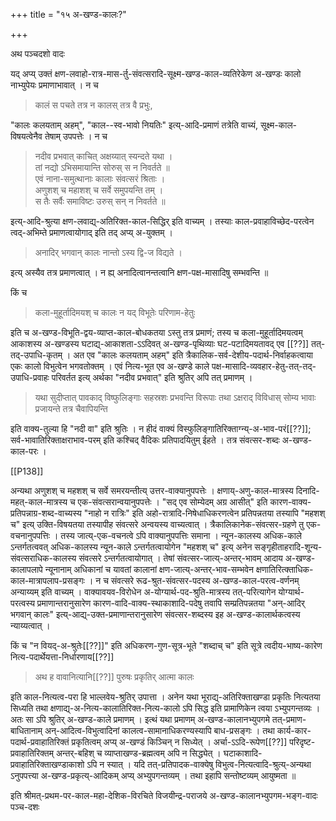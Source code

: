 +++
title = "१५ अ-खण्ड-कालः?"

+++

अथ पञ्चदशो वादः

यद् अप्य् उक्तं क्षण-लवाहो-रात्र-मास-र्तु-संवत्सरादि-सूक्ष्म-खण्ड-काल-व्यतिरेकेण अ-खण्डः कालो नाभ्युपेयः प्रमाणाभावात् । न च 

> कालं स पचते तत्र न कालस् तत्र वै प्रभुः, 

"कालः कलयताम् अहम्", "काल--स्व-भावो नियतिः" इत्य्-आदि-प्रमाणं तत्रेति वाच्यं, सूक्ष्म-काल-विषयत्वेनैव तेषाम् उपपत्तेः । न च 

> नदीव प्रभवात् काचित् अक्षय्यात् स्यन्दते यथा ।  
तां नद्यो ऽभिसमायान्ति सोरुस् स न निवर्तते ॥  
एवं नाना-समुत्थानाः कालाः संवत्सरं श्रिताः ।  
अणुशश् च महाशश् च सर्वे समुपयन्ति तम् ।  
स तैः सर्वैः समाविष्टः उरुस् सन् न निवर्तते ॥ 

इत्य्-आदि-श्रुत्या क्षण-लवाद्य्-अतिरिक्त-काल-सिद्धिर् इति वाच्यम् । तस्याः काल-प्रवाहाविच्छेद-परत्वेन त्वद्-अभिम्ते प्रमाणत्वायोगाद् इति तद् अप्य् अ-युक्तम् । 

> अनादिर् भगवान् कालः नान्तो ऽस्य द्वि-ज विद्यते ।

इत्य् अस्यैव तत्र प्रमाणत्वात् । न ह्य् अनादित्वानन्तत्वानि क्षण-पक्ष-मासादिषु सम्भवन्ति ॥

किं च 

> कला-मुहूर्तादिमयश् च कालः न यद् विभूतेः परिणाम-हेतुः

इति च अ-खण्ड-विभूति-द्वय-व्याप्त-काल-बोधकतया ऽस्तु तत्र प्रमाणं; तस्य च कला-मुहूर्तादिमयत्वम् आकाशस्य अ-खण्डस्य घटाद्य्-आकाशता-ऽऽदिवत् अ-खण्ड-पृथिव्याः घट-पटादिमयतावद् एव [[??]] तत्-तद्-उपाधि-कृतम् । अत एव "कालः कलयताम् अहम्" इति त्रैकालिक-सर्व-देशीय-पदार्थ-निर्वाहकत्वाया एकः कालो विभुत्वेन भगवतोक्तम् । एवं नित्य-भूत एव अ-खण्डे काले पक्ष-मासादि-व्यवहार-हेतु-तत्-तद्-उपाधि-प्रवाहः परिवर्तत इत्य् अर्थका "नदीव प्रभवात्" इति श्रुतिर् अपि तत् प्रमाणम् । 

> यथा सुदीप्तात् पावकाद् विष्फुलिङ्गाः सहस्रशः प्रभवन्ति विरूपाः तथा ऽक्षराद् विविधास् सोम्य भावाः प्रजायन्ते तत्र चैवापियन्ति

इति वाक्य-तुल्या हि "नदी वा" इति श्रुतिः । न हीदं वाक्यं विस्फुलिङ्गातिरिक्ताग्न्य्-अ-भाव-परं[[??]]; सर्व-भावातिरिक्ताक्षराभाव-परम् इति कश्चिद् वैदिकः प्रतिपादयितुम् ईहते । तत्र संवत्सर-शब्दः अ-खण्ड-काल-परः । 

[[P138]]

अन्यथा अणुशश् च महशश् च सर्वे समरयन्तीत्य् उत्तर-वाक्यानुपपत्तेः । क्षणाय्-अणु-काल-मात्रस्य दिनादि-महत्-काल-मात्रस्य च एक-संवत्सरान्वयानुपपत्तेः । "सद् एव सोम्येदम् अग्र आसीत्" इति कारण-वाक्य-प्रतिपन्नाग्र-शब्द-वाच्यस्य "नाहो न रात्रिः" इति अहो-रात्रादि-निषेधाधिकरणत्वेन प्रतिपन्नतया तस्यापि "महशश् च" इत्य् उक्ति-विषयतया तस्यापीह संवत्सरे अन्वयस्य वाच्यत्वात् । त्रैकालिकानेक-संवत्सर-ग्रहणे तु एक-वचनानुपपत्तिः । तस्य जात्य्-एक-वचनत्वे ऽपि वाक्यानुपपत्तिः समाना । न्यून-कालस्य अधिक-काले ऽन्तर्गतत्ववत् अधिक-कालस्य न्यून-काले ऽन्तर्गतत्वायोगेन "महशश् च" इत्य् अनेन सङ्गृहीताहरादि-शून्य-संवत्सराधिक-कालस्य संवत्सरे ऽन्तर्गतत्वायोगात् । तेषां संवत्सर-जात्य्-अन्तर्-भावम् आदाय अ-खण्ड-कालापलापे न्यूनानाम् अधिकानां च यावतां कालानां क्षण-जात्य्-अन्तर्-भाव-सम्भवेन क्षणातिरित्क्ताधिक-काल-मात्रापलाप-प्रसङ्गः । न च संवत्सरे रूढ-श्रुत-संवत्सर-पदस्य अ-खण्ड-काल-परत्व-वर्णनम् अन्याय्यम् इति वाच्यम् । वाक्यावयव-विरोधेन अ-योग्यार्थ-पद-श्रुति-मात्रस्य तत्-परित्यागेन योग्यार्थ-परत्वस्य प्रमाणान्तरानुसारेण कारण-वादि-वाक्य-स्थाकाशादि-पदेषु तवापि सम्प्रतिपन्नतया "अन्-आदिर् भगवान् कालः" इत्य्-आद्य्-उक्त-प्रमाणान्तरानुसारेण संवत्सर-शब्दस्य इह अ-खण्ड-कालार्थकत्वस्य न्याय्यत्वात् ।

किं च "न वियद्-अ-श्रुतेः[[??]]" इति अधिकरण-गुण-सूत्र-भूते "शब्दाच् च" इति सूत्रे त्वदीय-भाष्य-कारेण नित्य-पदार्थेयत्ता-निर्धारणाय[[??]] 

> अथ ह वावानित्यानि[[??]] पुरुषः प्रकृतिर् आत्मा कालः

इति काल-नित्यत्व-परा हि भाल्लवेय-श्रुतिर् उपात्ता । अनेन यथा भूराद्य्-अतिरिक्ताखण्डा प्रकृतिः नित्यतया सिध्यति तथा क्षणाद्य्-अ-नित्य-कालातिरिक्त-नित्य-कालो ऽपि सिद्ध इति प्रामाणिकेन त्वया ऽभ्युपगन्तव्यः । अतः सा ऽपि श्रुतिर् अ-खण्ड-काले प्रमाणम् । इत्थं यथा प्रमाणम् अ-खण्ड-कालानभ्युपगमे तत्-प्रमाण-बाधितानाम् अन्-आदित्व-विभुत्वादिनां कालत्व-सामानाधिकरण्यस्यापि बाध-प्रसङ्गः । तथा कार्य-कार-पदार्थ-प्रवाहातिरिक्तं प्रकृतित्वम् अप्य् अ-खण्डं  किञ्चिन् न सिध्येत् । अर्चा-ऽऽदि-रूपेण[[??]] परिदृष्ट-प्रवाहातिरिक्तम् अन्तर्-बहिश् च व्याप्ताखण्ड-ब्रह्मत्वम् अपि न सिद्ध्येत् । घटाकाशादि-प्रवाहातिरिक्ताखण्डाकाशो ऽपि न स्यात् । यदि तत्-प्रतिपादक-वाक्येषु विभुत्व-नित्यत्वादि-श्रुत्य्-अन्यथा ऽनुपपत्त्या अ-खण्ड-प्रकृत्य्-आदिकम् अप्य् अभ्युपगन्तव्यम् । तथा इहापि सन्तोष्टव्यम् आयुष्मता ॥

इति श्रीमत्-प्रथम-पर-काल-महा-देशिक-विरचिते विजयीन्द्र-पराजये अ-खण्ड-कालानभ्युपगम-भङ्ग-वादः पञ्च-दशः